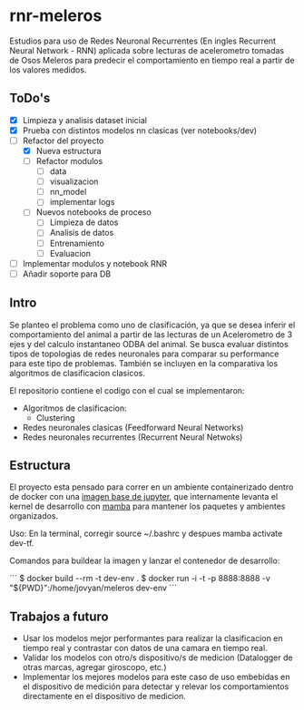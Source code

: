# rnr-meleros

Estudios para uso de Redes Neuronal Recurrentes (En ingles Recurrent Neural Network - RNN) aplicada sobre lecturas de acelerometro tomadas de Osos Meleros para predecir el comportamiento en tiempo real a partir de los valores medidos. 

## ToDo's

- [X] Limpieza y analisis dataset inicial
- [X] Prueba con distintos modelos nn clasicas (ver notebooks/dev) 
- [ ] Refactor del proyecto
    - [X] Nueva estructura
    - [ ] Refactor modulos
        - [ ] data
        - [ ] visualizacion
        - [ ] nn_model
        - [ ] implementar logs
    - [ ] Nuevos notebooks de proceso
        - [ ] Limpieza de datos
        - [ ] Analisis de datos
        - [ ] Entrenamiento
        - [ ] Evaluacion
- [ ] Implementar modulos y notebook RNR
- [ ] Añadir soporte para DB

## Intro

Se planteo el problema como uno de clasificación, ya que se desea inferir el comportamiento del animal a partir de las lecturas de un Acelerometro de 3 ejes y del calculo instantaneo ODBA del animal. Se busca evaluar distintos tipos de topologias de redes neuronales para comparar su performance para este tipo de problemas. También se incluyen en la comparativa los algoritmos de clasificacion clasicos. 

El repositorio contiene el codigo con el cual se implementaron:

- Algoritmos de clasificacion:
    - Clustering
- Redes neuronales clasicas (Feedforward Neural Networks)
- Redes neuronales recurrentes (Recurrent Neural Netwoks)

## Estructura

El proyecto esta pensado para correr en un ambiente containerizado dentro de docker con una [imagen base de jupyter](https://jupyter-docker-stacks.readthedocs.io/en/latest/index.html), que internamente levanta el kernel de desarrollo con [mamba](https://mamba.readthedocs.io/en/latest/index.html) para mantener los paquetes y ambientes organizados. 

Uso: En la terminal, corregir source ~/.bashrc y despues mamba activate dev-tf. 

Comandos para buildear la imagen y lanzar el contenedor de desarrollo:

´´´
$ docker build --rm -t dev-env .
$ docker run -i -t -p 8888:8888 -v "${PWD}":/home/jovyan/meleros dev-env
´´´

## Trabajos a futuro

- Usar los modelos mejor performantes para realizar la clasificacion en tiempo real y contrastar con datos de una camara en tiempo real.
- Validar los modelos con otro/s dispositivo/s de medicion (Datalogger de otras marcas, agregar giroscopo, etc.)
- Implementar los mejores modelos para este caso de uso embebidas en el dispositivo de medición para detectar y relevar los comportamientos directamente en el dispositivo de medicion. 
